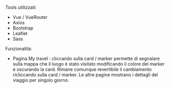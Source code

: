 Tools utilizzati:

- Vue / VueRouter
- Axios
- Bootstrap
- Leaflet
- Sass

Funzionalità:

- Pagina My travel : cliccando sulla card / marker permette di segnalare sulla mappa che il luogo è stato visitato modificando il colore del marker e oscurando la card. Rimane comunque revertibile il cambiamento ricliccando sulla card / marker. Le altre pagine mostrano i dettagli del viaggio per singolo giorno.
